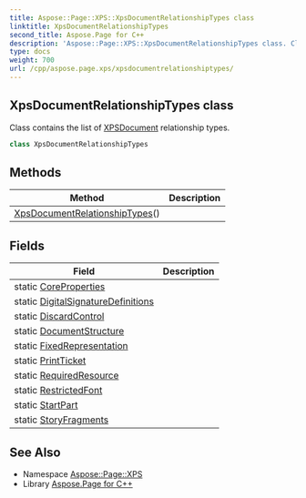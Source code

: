 ```yaml
---
title: Aspose::Page::XPS::XpsDocumentRelationshipTypes class
linktitle: XpsDocumentRelationshipTypes
second_title: Aspose.Page for C++
description: 'Aspose::Page::XPS::XpsDocumentRelationshipTypes class. Class contains the list of XPSDocument relationship types in C++.'
type: docs
weight: 700
url: /cpp/aspose.page.xps/xpsdocumentrelationshiptypes/
---
```

## XpsDocumentRelationshipTypes class


Class contains the list of [XPS](../)[Document](../../aspose.page/document/) relationship types.

```cpp
class XpsDocumentRelationshipTypes
```

## Methods

| Method | Description |
| --- | --- |
| [XpsDocumentRelationshipTypes](./xpsdocumentrelationshiptypes/)() |  |
## Fields

| Field | Description |
| --- | --- |
| static [CoreProperties](./coreproperties/) |  |
| static [DigitalSignatureDefinitions](./digitalsignaturedefinitions/) |  |
| static [DiscardControl](./discardcontrol/) |  |
| static [DocumentStructure](./documentstructure/) |  |
| static [FixedRepresentation](./fixedrepresentation/) |  |
| static [PrintTicket](./printticket/) |  |
| static [RequiredResource](./requiredresource/) |  |
| static [RestrictedFont](./restrictedfont/) |  |
| static [StartPart](./startpart/) |  |
| static [StoryFragments](./storyfragments/) |  |
## See Also

* Namespace [Aspose::Page::XPS](../)
* Library [Aspose.Page for C++](../../)
